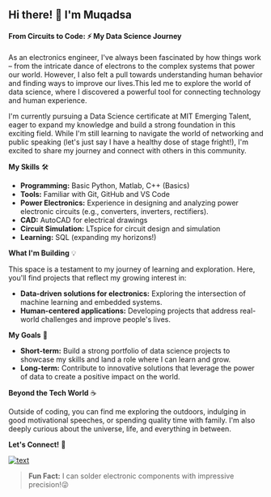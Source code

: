 ## Hi there! 👋 I'm Muqadsa

<!--#### Visual Break. This is a level 4 heading. I intentionally used a level 4
heading after level 2 for stylistic purposes.-->

#### **From Circuits to Code: ⚡️ My Data Science Journey**

As an electronics engineer, I've always been fascinated by how things work –
from the intricate dance of electrons to the complex systems that power our
world. However, I also felt a pull towards understanding human behavior and
finding ways to improve our lives.This led me to explore the world of data
science, where I discovered a powerful tool for connecting technology and human
experience.

I'm currently pursuing a Data Science certificate at MIT Emerging Talent, eager
to expand my knowledge and build a strong foundation in this exciting field.
While I'm still learning to navigate the world of networking and public speaking
(let's just say I have a healthy dose of stage fright!), I'm excited to share my
journey and connect with others in this community.

**My Skills** 🛠️

* **Programming:** Basic Python, Matlab, C++ (Basics)
* **Tools:** Familiar with Git, GitHub and VS Code
* **Power Electronics:** Experience in designing and analyzing power electronic
  circuits (e.g., converters, inverters, rectifiers).
* **CAD:** AutoCAD for electrical drawings
* **Circuit Simulation:** LTspice for circuit design and simulation
* **Learning:** SQL (expanding my horizons!)

**What I'm Building** 💡

This space is a testament to my journey of learning and exploration. Here,
you'll find projects that reflect my growing interest in:

* **Data-driven solutions for electronics:** Exploring the intersection of
  machine learning and embedded systems.
* **Human-centered applications:** Developing projects that address real-world
  challenges and improve people's lives.

**My Goals** 🚀

* **Short-term:** Build a strong portfolio of data science projects to showcase
  my skills and land a role where I can learn and grow.
* **Long-term:** Contribute to innovative solutions that leverage the power of
  data to create a positive impact on the world.

**Beyond the Tech World** ☕️

Outside of coding, you can find me exploring the outdoors, indulging in good
motivational speeches, or spending quality time with family. I'm also deeply
curious about the universe, life, and everything in between.

**Let's Connect!** 👋

[![text](https://img.shields.io/badge/LinkedIn-0077B5?style=for-the-badge&logo=linkedin&logoColor=white)](https://www.linkedin.com/in/muqadsa-i-7a4499b9 'Muqadsa Tahir')

>**Fun Fact:** I can solder electronic components with impressive precision!😜
